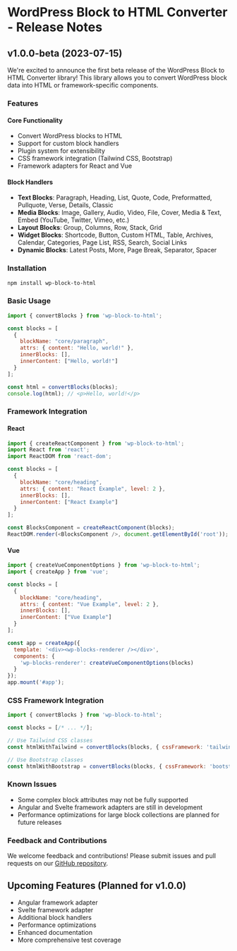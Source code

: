 # WordPress Block to HTML Converter - Release Notes

## v1.0.0-beta (2023-07-15)

We're excited to announce the first beta release of the WordPress Block to HTML Converter library! This library allows you to convert WordPress block data into HTML or framework-specific components.

### Features

#### Core Functionality
- Convert WordPress blocks to HTML
- Support for custom block handlers
- Plugin system for extensibility
- CSS framework integration (Tailwind CSS, Bootstrap)
- Framework adapters for React and Vue

#### Block Handlers
- **Text Blocks**: Paragraph, Heading, List, Quote, Code, Preformatted, Pullquote, Verse, Details, Classic
- **Media Blocks**: Image, Gallery, Audio, Video, File, Cover, Media & Text, Embed (YouTube, Twitter, Vimeo, etc.)
- **Layout Blocks**: Group, Columns, Row, Stack, Grid
- **Widget Blocks**: Shortcode, Button, Custom HTML, Table, Archives, Calendar, Categories, Page List, RSS, Search, Social Links
- **Dynamic Blocks**: Latest Posts, More, Page Break, Separator, Spacer

### Installation

```bash
npm install wp-block-to-html
```

### Basic Usage

```javascript
import { convertBlocks } from 'wp-block-to-html';

const blocks = [
  {
    blockName: "core/paragraph",
    attrs: { content: "Hello, world!" },
    innerBlocks: [],
    innerContent: ["Hello, world!"]
  }
];

const html = convertBlocks(blocks);
console.log(html); // <p>Hello, world!</p>
```

### Framework Integration

#### React

```javascript
import { createReactComponent } from 'wp-block-to-html';
import React from 'react';
import ReactDOM from 'react-dom';

const blocks = [
  {
    blockName: "core/heading",
    attrs: { content: "React Example", level: 2 },
    innerBlocks: [],
    innerContent: ["React Example"]
  }
];

const BlocksComponent = createReactComponent(blocks);
ReactDOM.render(<BlocksComponent />, document.getElementById('root'));
```

#### Vue

```javascript
import { createVueComponentOptions } from 'wp-block-to-html';
import { createApp } from 'vue';

const blocks = [
  {
    blockName: "core/heading",
    attrs: { content: "Vue Example", level: 2 },
    innerBlocks: [],
    innerContent: ["Vue Example"]
  }
];

const app = createApp({
  template: '<div><wp-blocks-renderer /></div>',
  components: {
    'wp-blocks-renderer': createVueComponentOptions(blocks)
  }
});
app.mount('#app');
```

### CSS Framework Integration

```javascript
import { convertBlocks } from 'wp-block-to-html';

const blocks = [/* ... */];

// Use Tailwind CSS classes
const htmlWithTailwind = convertBlocks(blocks, { cssFramework: 'tailwind' });

// Use Bootstrap classes
const htmlWithBootstrap = convertBlocks(blocks, { cssFramework: 'bootstrap' });
```

### Known Issues

- Some complex block attributes may not be fully supported
- Angular and Svelte framework adapters are still in development
- Performance optimizations for large block collections are planned for future releases

### Feedback and Contributions

We welcome feedback and contributions! Please submit issues and pull requests on our [GitHub repository](https://github.com/yourusername/wp-block-to-html).

## Upcoming Features (Planned for v1.0.0)

- Angular framework adapter
- Svelte framework adapter
- Additional block handlers
- Performance optimizations
- Enhanced documentation
- More comprehensive test coverage 